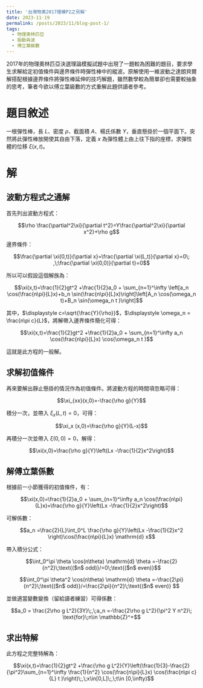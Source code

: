 ```yaml
---
title: '台灣物奧2017理模P2之另解'
date: 2023-11-19
permalink: /posts/2023/11/blog-post-1/
tags:
  - 物理奧林匹亞
  - 振動與波
  - 傅立葉級數
---
```


2017年的物理奧林匹亞決選理論模擬試題中出現了一題較為困難的題目，要求學生求解給定初值條件與邊界條件時彈性棒中的縱波。原解使用一維波動之達朗貝爾解搭配根據邊界條件將彈性棒延伸的技巧解題，雖然數學較為簡單卻也需要較抽象的思考，筆者今欲以傅立葉級數的方式重解此題供讀者參考。

題目敘述
======

一根彈性棒，長 $L$、密度 $\rho$、截面積 $A$、楊氏係數 $Y$，垂直懸掛於一個平面下。突然將此彈性棒放開使其自由下落，定義 $x$ 為彈性體上由上往下指的座標，求彈性體的位移 $\xi(x,t)$。

解
======

波動方程式之通解
------
首先列出波動方程式：

$$\rho \frac{\partial^2\xi}{\partial t^2}=Y\frac{\partial^2\xi}{\partial x^2}+\rho g$$

邊界條件：

$$\frac{\partial \xi(0,t)}{\partial x}=\frac{\partial \xi(L,t)}{\partial x}=0\; ,\;\frac{\partial \xi(0,0)}{\partial t}=0$$

所以可以假設這個解族為：

$$\xi(x,t)=\frac{1}{2}gt^2 +\frac{1}{2}a_0 + \sum_{n=1}^\infty \left[a_n \cos(\frac{n\pi}{L}x)+b_n \sin(\frac{n\pi}{L}x)\right]\left[A_n \cos(\omega_n t)+B_n \sin(\omega_n t )\right]$$

其中，$\displaystyle c=\sqrt{\frac{Y}{\rho}}$，$\displaystyle  \omega_n = \frac{n\pi c}{L}$，將解帶入邊界條件簡化可得：

$$\xi(x,t)=\frac{1}{2}gt^2 +\frac{1}{2}a_0 + \sum_{n=1}^\infty a_n \cos(\frac{n\pi}{L}x) \cos(\omega_n t )$$

這就是此方程的一般解。

求解初值條件
------

再來要解出靜止懸掛的情況作為初值條件。將波動方程的時間項忽略可得：

$$\xi_{xx}(x,0)=-\frac{\rho g}{Y}$$

積分一次，並帶入 $\xi_x (L,t)=0$，可得：

$$\xi_x (x,0)=\frac{\rho g}{Y}(L-x)$$

再積分一次並帶入 $\xi(0,0)=0$，解得：

$$\xi(x,0)=\frac{\rho g}{Y}\left(Lx -\frac{1}{2}x^2\right)$$

解傅立葉係數
------

根據前一小節獲得的初值條件，有：

$$\xi(x,0)=\frac{1}{2}a_0 + \sum_{n=1}^\infty a_n \cos(\frac{n\pi}{L}x)=\frac{\rho g}{Y}\left(Lx -\frac{1}{2}x^2\right)$$

可解係數：

$$a_n =\frac{2}{L}\int_0^L \frac{\rho g}{Y}\left(Lx -\frac{1}{2}x^2 \right)\cos(\frac{n\pi}{L}x) \mathrm{d} x$$

帶入積分公式：

$$\int_0^\pi \theta \cos(n\theta) \mathrm{d} \theta =-\frac{2}{n^2}\;\text{($n$ odd)}/=0\;\text{($n$ even)}$$ 

$$\int_0^\pi \theta^2 \cos(n\theta) \mathrm{d} \theta =-\frac{2\pi}{n^2}\;\text{($n$ odd)}/=\frac{2\pi}{n^2}\;\text{($n$ even)} $$

並做適當變數變換（留給讀者練習）可得係數：

$$a_0 = \frac{2\rho g L^2}{3Y}\;,\;a_n =-\frac{2\rho g L^2}{\pi^2 Y n^2}\; \text{for}\;n\in \mathbb{Z}^+$$

求出特解
------

此方程之完整特解為：

$$\xi(x,t)=\frac{1}{2}gt^2 +\frac{\rho g L^2}{Y}\left(\frac{1}{3}-\frac{2}{\pi^2}\sum_{n=1}^\infty     \frac{1}{n^2} \cos(\frac{n\pi}{L}x) \cos(\frac{n\pi c}{L} t )\right)\;,\;x\in[0,L]\;,\;t\in [0,\infty)$$
